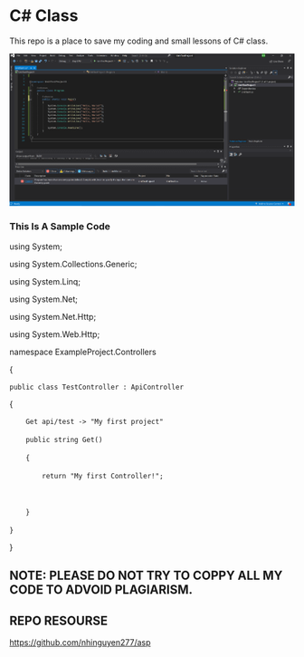 # C# Class

This repo is a place to save my coding and small lessons of C# class.

![The San Juan Mountains are beautiful!](/_readme/image.png "C# Hello World!")


### This Is A Sample Code

using System;

using System.Collections.Generic;

using System.Linq;

using System.Net;

using System.Net.Http;

using System.Web.Http;

namespace ExampleProject.Controllers

{

    public class TestController : ApiController

   {

        Get api/test -> "My first project"

        public string Get()

        {

            return "My first Controller!";



        }

    }

 }

## NOTE: PLEASE DO NOT TRY TO COPPY ALL MY CODE TO ADVOID PLAGIARISM.

## REPO RESOURSE 
https://github.com/nhinguyen277/asp

